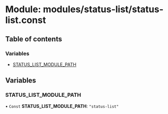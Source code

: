 # Module: modules/status-list/status-list.const

## Table of contents

### Variables

- [STATUS\_LIST\_MODULE\_PATH](modules_status_list_status_list_const.md#status_list_module_path)

## Variables

### STATUS\_LIST\_MODULE\_PATH

• `Const` **STATUS\_LIST\_MODULE\_PATH**: ``"status-list"``
